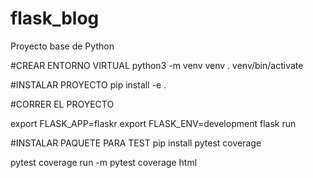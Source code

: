 # flask_blog
Proyecto base de Python

#CREAR ENTORNO VIRTUAL
python3 -m venv venv
. venv/bin/activate

#INSTALAR PROYECTO
pip install -e .

#CORRER EL PROYECTO

export FLASK_APP=flaskr
export FLASK_ENV=development
flask run


#INSTALAR PAQUETE PARA TEST
pip install pytest coverage

pytest
coverage run -m pytest
coverage html

